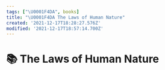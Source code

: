```yaml
---
tags: ["\U0001F4DA", books]
title: "\U0001F4DA The Laws of Human Nature"
created: '2021-12-17T18:28:27.576Z'
modified: '2021-12-17T18:57:14.700Z'
---
```


# 📚 The Laws of Human Nature
